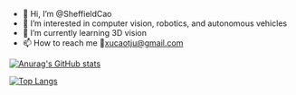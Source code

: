 - 👋 Hi, I’m @SheffieldCao
- 👀 I’m interested in computer vision, robotics, and autonomous vehicles
- 🌱 I’m currently learning 3D vision
- 📫 How to reach me :link:xucaotju@gmail.com

<!---- 💞️ I’m looking to collaborate on ...--->
<!---
SheffieldCao/SheffieldCao is a ✨ special ✨ repository because its `README.md` (this file) appears on your GitHub profile.
You can click the Preview link to take a look at your changes.
--->

[![Anurag's GitHub stats](https://github-readme-stats.vercel.app/api?username=SheffieldCao&show_icons=true&count_private=true&theme=monokai)](https://github.com/anuraghazra/github-readme-stats)

[![Top Langs](https://github-readme-stats.vercel.app/api/top-langs/?username=SheffieldCao&layout=compact)](https://github.com/anuraghazra/github-readme-stats)
